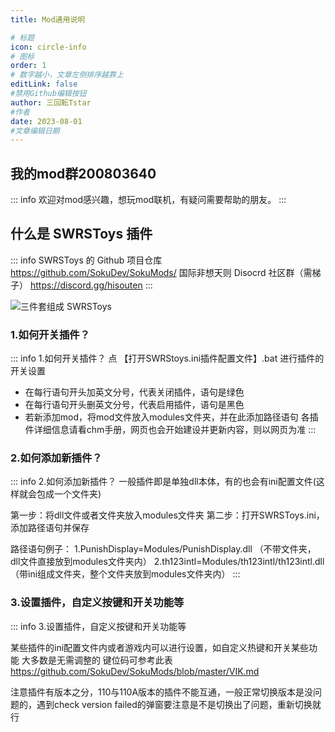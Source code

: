 ```yaml
---
title: Mod通用说明

# 标题
icon: circle-info
# 图标
order: 1
# 数字越小，文章左侧排序越靠上
editLink: false
#禁用Github编辑按钮
author: 三回転Tstar
#作者
date: 2023-08-01
#文章编辑日期
---
```


## **我的mod群200803640**
::: info
欢迎对mod感兴趣，想玩mod联机，有疑问需要帮助的朋友。
:::

## **什么是 SWRSToys 插件**

::: info
SWRSToys 的 Github 项目仓库  https://github.com/SokuDev/SokuMods/
国际非想天则 Disocrd 社区群（需梯子）  https://discord.gg/hisouten
:::

![三件套组成 SWRSToys](https://bu.dusays.com/2023/08/20/64e21cc628b96.png)

### **1.如何开关插件？**
::: info 1.如何开关插件？
点 【打开SWRStoys.ini插件配置文件】.bat 进行插件的开关设置
- 在每行语句开头加英文分号，代表关闭插件，语句是绿色
- 在每行语句开头删英文分号，代表启用插件，语句是黑色
- 若新添加mod，将mod文件放入modules文件夹，并在此添加路径语句
各插件详细信息请看chm手册，网页也会开始建设并更新内容，则以网页为准
:::

### **2.如何添加新插件？**
::: info 2.如何添加新插件？
一般插件即是单独dll本体，有的也会有ini配置文件(这样就会包成一个文件夹)

第一步：将dll文件或者文件夹放入modules文件夹
第二步：打开SWRSToys.ini，添加路径语句并保存

路径语句例子：
1.PunishDisplay=Modules/PunishDisplay.dll  （不带文件夹，dll文件直接放到modules文件夹内）
2.th123intl=Modules/th123intl/th123intl.dll  （带ini组成文件夹，整个文件夹放到modules文件夹内）
:::

### **3.设置插件，自定义按键和开关功能等**
::: info 3.设置插件，自定义按键和开关功能等

某些插件的ini配置文件内或者游戏内可以进行设置，如自定义热键和开关某些功能
大多数是无需调整的
键位码可参考此表    https://github.com/SokuDev/SokuMods/blob/master/VIK.md

注意插件有版本之分，110与110A版本的插件不能互通，一般正常切换版本是没问题的，遇到check version failed的弹窗要注意是不是切换出了问题，重新切换就行


 
